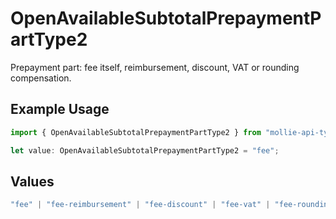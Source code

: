# OpenAvailableSubtotalPrepaymentPartType2

Prepayment part: fee itself, reimbursement, discount, VAT or rounding compensation.

## Example Usage

```typescript
import { OpenAvailableSubtotalPrepaymentPartType2 } from "mollie-api-typescript/models/operations";

let value: OpenAvailableSubtotalPrepaymentPartType2 = "fee";
```

## Values

```typescript
"fee" | "fee-reimbursement" | "fee-discount" | "fee-vat" | "fee-rounding-compensation"
```
